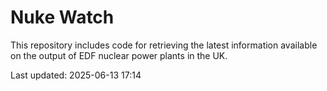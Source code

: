 # Nuke Watch

This repository includes code for retrieving the latest information available on the output of EDF nuclear power plants in the UK.

Last updated: 2025-06-13 17:14